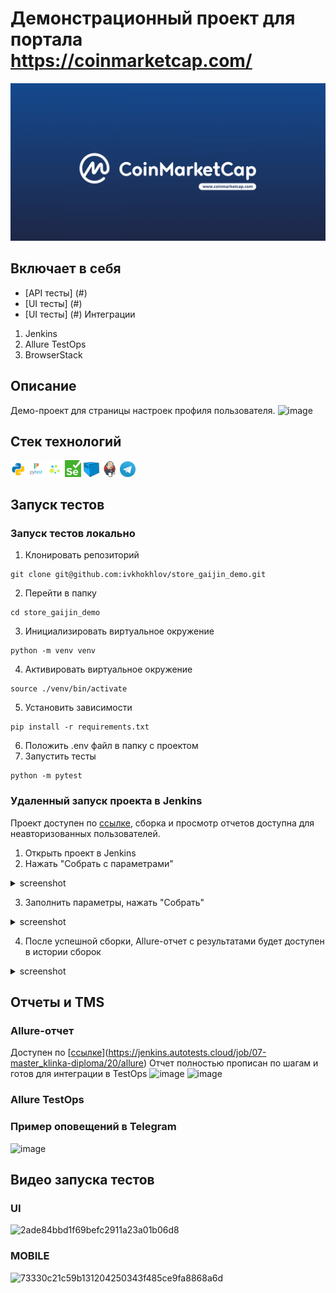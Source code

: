 # Демонстрационный проект для портала https://coinmarketcap.com/
![image](/assets/coinmarketcap-separat.png)
## Включает в себя 
- [API тесты] (#)
- [UI тесты] (#)
- [UI тесты] (#)
Интеграции
1. Jenkins
2. Allure TestOps
3. BrowserStack
## Описание
Демо-проект для страницы настроек профиля пользователя.
![image](https://github.com/ivkhokhlov/store_gaijin_demo/assets/58159018/a8f6b440-0997-4417-b731-723c90e20cf8)

## Стек технологий
<code><img width="5%" title="Python" src="assets/python.png"></code>
<code><img width="5%" title="Pytest" src="assets/pytest.png"></code>
<code><img width="5%" title="Selene" src="assets/selene.png"></code>
<code><img width="5%" title="Selenium" src="assets/selenium.png"></code>
<code><img width="5%" title="Selenoid" src="assets/selenoid.png"></code>
<code><img width="5%" title="Jenkins" src="assets/jenkins.png"></code>
<code><img width="5%" title="Telegram" src="assets/tg.png"></code>

## Запуск тестов
### Запуск тестов локально
1. Клонировать репозиторий
```
git clone git@github.com:ivkhokhlov/store_gaijin_demo.git
```
2. Перейти в папку
```
cd store_gaijin_demo
```
3. Инициализировать виртуальное окружение
```
python -m venv venv
```
4. Активировать виртуальное окружение
```
source ./venv/bin/activate
```
5. Установить зависимости
```
pip install -r requirements.txt
```
6. Положить .env файл в папку с проектом
7. Запустить тесты
```
python -m pytest
```
### Удаленный запуск проекта в Jenkins
Проект доступен по [ссылке](https://jenkins.autotests.cloud/job/C07-master_klinka-store_gaijin_demo/), сборка и просмотр отчетов доступна для неавторизованных пользователей.
1. Открыть проект в Jenkins
2. Нажать "Собрать с параметрами"
<details><summary>screenshot</summary><img src=https://github.com/ivkhokhlov/store_gaijin_demo/assets/58159018/856de153-56cf-4511-975e-473a0479eede></details>

3. Заполнить параметры, нажать "Собрать"
<details><summary>screenshot</summary><img src=https://github.com/ivkhokhlov/store_gaijin_demo/assets/58159018/8f318a87-a210-4293-af4c-f0b92d9e086d></details>

4. После успешной сборки, Allure-отчет с результатами будет доступен в истории сборок
<details><summary>screenshot</summary><img src=https://github.com/ivkhokhlov/store_gaijin_demo/assets/58159018/8a3e48cf-a4fd-4a82-bc6c-c41b0213d6e3></details>

## Отчеты и TMS
### Allure-отчет
Доступен по [[ссылке](https://jenkins.autotests.cloud/job/C07-master_klinka-store_gaijin_demo/16/allure/)](https://jenkins.autotests.cloud/job/07-master_klinka-diploma/20/allure)
Отчет полностью прописан по шагам и готов для интеграции в TestOps
![image](https://github.com/ivkhokhlov/demo-autoqa-coinmarketcap/assets/58159018/b6f22bc0-5958-4559-bd6e-36c1d3336c61)
![image](https://github.com/ivkhokhlov/demo-autoqa-coinmarketcap/assets/58159018/0178c9d5-0ccc-42a2-b28c-c921c27ad4f3)

### Allure TestOps


### Пример оповещений в Telegram
![image](https://github.com/ivkhokhlov/demo-autoqa-coinmarketcap/assets/58159018/b089374e-c75a-426f-82c1-dc5b2033697a)

## Видео запуска тестов
### UI
![2ade84bbd1f69befc2911a23a01b06d8](https://github.com/ivkhokhlov/demo-autoqa-coinmarketcap/assets/58159018/240e67c9-c053-4032-ab20-1757fdc70547)
### MOBILE
![73330c21c59b131204250343f485ce9fa8868a6d](https://github.com/ivkhokhlov/demo-autoqa-coinmarketcap/assets/58159018/237224df-2a14-4a64-b8cd-178e65d13d0d)


